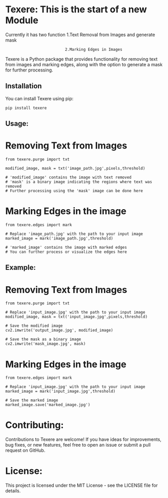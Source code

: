 # Texere: This is the start of a new Module
Currently it has two function 1.Text Removal from Images and generate mask

                              2.Marking Edges in Images

Texere is a Python package that provides functionality for removing text from images and marking edges, along with the option to generate a mask for further processing.

## Installation

You can install Texere using pip:

```
pip install texere
```

## Usage: 
# Removing Text from Images
```
from texere.purge import txt

modified_image, mask = txt('image_path.jpg',pixels,threshold)

# 'modified_image' contains the image with text removed
# 'mask' is a binary image indicating the regions where text was removed
# Further processing using the 'mask' image can be done here
```
# Marking Edges in the image
```
from texere.edges import mark

# Replace 'image_path.jpg' with the path to your input image
marked_image = mark('image_path.jpg',threshold)

# 'marked_image' contains the image with marked edges
# You can further process or visualize the edges here
```
## Example:
# Removing Text from Images
```
from texere.purge import txt

# Replace 'input_image.jpg' with the path to your input image
modified_image, mask = txt('input_image.jpg',pixels,threshold)

# Save the modified image
cv2.imwrite('output_image.jpg', modified_image)

# Save the mask as a binary image
cv2.imwrite('mask_image.jpg', mask)
```

# Marking Edges in the image
```
from texere.edges import mark

# Replace 'input_image.jpg' with the path to your input image
marked_image = mark('input_image.jpg',threshold)

# Save the marked image
marked_image.save('marked_image.jpg')
```
# Contributing:
Contributions to Texere are welcome! If you have ideas for improvements, bug fixes, or new features, feel free to open an issue or submit a pull request on GitHub.

# License:
This project is licensed under the MIT License - see the LICENSE file for details.
